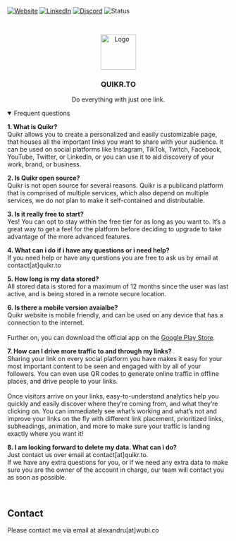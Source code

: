 [![Website][website-shield]][website-url]
[![LinkedIn][linkedin-shield]][linkedin-url]
[![Discord][discord-shield]][discord-url]
![Status][website-status]

<!-- PROJECT LOGO -->
<br />
<p align="center">
  <a href="https://quikr.to">
   <img src="https://i.imgur.com/1J3Yyya.png" alt="Logo" width="auto" height="80">
  </a>

  <h3 align="center">QUIKR.TO</h3>

  <p align="center">
    Do everything with just one link. 
  </p>
</p>

<details open="open">
<summary>Frequent questions</summary>


<b>1. What is Quikr?<br></b>
Quikr allows you to create a personalized and easily customizable page, that houses all the important links you want to share with your audience. It can be used on social platforms like Instagram, TikTok, Twitch, Facebook, YouTube, Twitter, or LinkedIn, or you can use it to aid discovery of your work, brand, or business.

<b>2. Is Quikr open source?<br></b>
Quikr is not open source for several reasons. Quikr is a publicand platform that is comprised of multiple services, which also depend on multiple services, we do not plan to make it self-contained and distributable.

<b>3. Is it really free to start?<br></b>
Yes! You can opt to stay within the free tier for as long as you want to. It’s a great way to get a feel for the platform before deciding to upgrade to take advantage of the more advanced features.

<b>4. What can i do if i have any questions or i need help?<br></b>
If you need help or have any questions you are free to ask us by email at contact[at]quikr.to

<b>5. How long is my data stored?<br></b>
All stored data is stored for a maximum of 12 months since the user was last active, and is being stored in a remote secure location.

<b>6. Is there a mobile version avaialbe?<br></b>
Quikr website is mobile friendly, and can be used on any device that has a connection to the internet.
<br><br>Further on, you can download the official app on the <a href="https://play.google.com/store/apps/details?id=com.quikr.apps">Google Play Store</a>.

<b>7. How can I drive more traffic to and through my links?<br></b>
Sharing your link on every social platform you have makes it easy for your most important content to be seen and engaged with by all of your followers. You can even use QR codes to generate online traffic in offline places, and drive people to your links.
<br><br>Once visitors arrive on your links, easy-to-understand analytics help you quickly and easily discover where they’re coming from, and what they’re clicking on. You can immediately see what’s working and what’s not and improve your links on the fly with different link placement, prioritized links, subheadings, animation, and more to make sure your traffic is landing exactly where you want it!

<b>8. I am looking forward to delete my data. What can i do?<br></b>
Just contact us over email at contact[at]quikr.to. <br>
If we have any extra questions for you, or if we need any extra data to make sure you are the owner of the account in charge, our team will contact you as soon as possible.
</details>

<br>


<!-- CONTACT -->
## Contact
Please contact me via email at alexandru[at]wubi.co <br>


<!-- MARKDOWN LINKS & IMAGES -->
<!-- https://www.markdownguide.org/basic-syntax/#reference-style-links -->
[linkedin-shield]: https://img.shields.io/badge/-LinkedIn-black.svg?style=for-the-badge&logo=linkedin&colorB=555
[linkedin-url]: https://linkedin.com/in/coserea-alexandru
[discord-shield]: https://img.shields.io/discord/438065696002277386?label=DISCORD&style=for-the-badge
[discord-url]: https://discord.gg/36RHWU9
[website-shield]: https://img.shields.io/badge/WEBSITE-grey?style=for-the-badge
[website-url]: https://quikr.to/
[website-status]: https://img.shields.io/badge/STATUS-OFFLINE-red?style=for-the-badge
